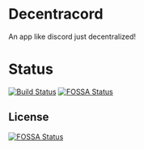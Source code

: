 # Decentracord
An app like discord just decentralized!

# Status
[![Build Status](https://travis-ci.org/lukas2005/Decentracord.svg?branch=master)](https://travis-ci.org/lukas2005/Decentracord)
[![FOSSA Status](https://app.fossa.io/api/projects/git%2Bgithub.com%2Flukas2005%2FDecentracord.svg?type=shield)](https://app.fossa.io/projects/git%2Bgithub.com%2Flukas2005%2FDecentracord?ref=badge_shield)


## License
[![FOSSA Status](https://app.fossa.io/api/projects/git%2Bgithub.com%2Flukas2005%2FDecentracord.svg?type=large)](https://app.fossa.io/projects/git%2Bgithub.com%2Flukas2005%2FDecentracord?ref=badge_large)